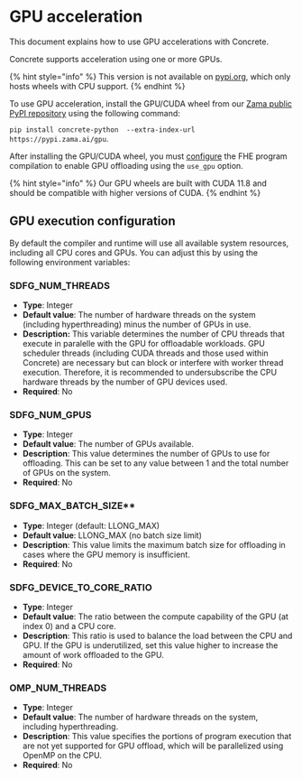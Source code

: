 # GPU acceleration

This document explains how to use GPU accelerations with Concrete.

Concrete supports acceleration using one or more GPUs.

{% hint style="info" %}
This version is not available on [pypi.org](https://pypi.org/project/concrete-python), which only hosts wheels with CPU support. 
{% endhint %}

To use GPU acceleration, install the GPU/CUDA wheel from our [Zama public PyPI repository](https://pypi.zama.ai) using the following command:

`pip install concrete-python  --extra-index-url https://pypi.zama.ai/gpu`.

After installing the GPU/CUDA wheel, you must [configure](../guides/configure.md) the FHE program compilation to enable GPU offloading using the `use_gpu` option.

{% hint style="info" %}
Our GPU wheels are built with CUDA 11.8 and should be compatible with higher versions of CUDA.
{% endhint %}

## GPU execution configuration

By default the compiler and runtime will use all available system resources, including all CPU cores and GPUs. You can adjust this by using the following environment variables:

### SDFG_NUM_THREADS
- **Type**: Integer
- **Default value**: The number of hardware threads on the system (including hyperthreading) minus the number of GPUs in use.
- **Description:** This variable determines the number of CPU threads that execute in paralelle with the GPU for offloadable workloads. GPU scheduler threads (including CUDA threads and those used within Concrete) are necessary but can block or interfere with worker thread execution. Therefore, it is recommended to undersubscribe the CPU hardware threads by the number of GPU devices used.
- **Required**: No

### SDFG_NUM_GPUS
- **Type**: Integer
- **Default value**: The number of GPUs available.
- **Description**: This value determines the number of GPUs to use for offloading. This can be set to any value between 1 and the total number of GPUs on the system.
- **Required**: No

### SDFG_MAX_BATCH_SIZE**

- **Type**: Integer (default: LLONG_MAX)
- **Default value**: LLONG_MAX (no batch size limit)
- **Description**: This value limits the maximum batch size for offloading in cases where the GPU memory is insufficient.
- **Required**: No

### SDFG_DEVICE_TO_CORE_RATIO

- **Type**: Integer
- **Default value**: The ratio between the compute capability of the GPU (at index 0) and a CPU core.
- **Description**: This ratio is used to balance the load between the CPU and GPU. If the GPU is underutilized, set this value higher to increase the amount of work offloaded to the GPU.
- **Required**: No

### OMP_NUM_THREADS

- **Type**: Integer
- **Default value**: The number of hardware threads on the system, including hyperthreading.
- **Description**: This value specifies the portions of program execution that are not yet supported for GPU offload, which will be parallelized using OpenMP on the CPU.
- **Required**: No
